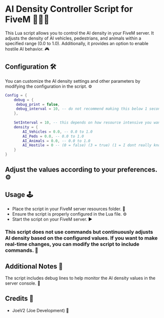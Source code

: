 # AI Density Controller Script for FiveM 🚗🚶🐾

This Lua script allows you to control the AI density in your FiveM server. It adjusts the density of AI vehicles, pedestrians, and animals within a specified range (0.0 to 1.0). Additionally, it provides an option to enable hostile AI behavior. 🎮

## Configuration 🛠️

You can customize the AI density settings and other parameters by modifying the configuration in the script. ⚙️

```lua
Config = {
    debug = {
     debug_print = false,   
     debug_interval = 10, -- do not recommend making this below 1 second
    },
    
    SetInterval = 10, -- this depends on how resource intensive you want it
    density = {
        AI_Vehicles = 0.0, -- 0.0 to 1.0
        AI_Peds = 0.0, -- 0.0 to 1.0
        AI_Animals = 0.0, -- 0.0 to 1.0
        AI_Hostile = 0 -- (0 = false) (3 = true) (1 = I dont really know)
    }
}
```

## Adjust the values according to your preferences. ⚙️

## Usage 🕹️
- Place the script in your FiveM server resources folder. 📂
- Ensure the script is properly configured in the Lua file. ⚙️
- Start the script on your FiveM server. ▶️

### This script does not use commands but continuously adjusts AI density based on the configured values. If you want to make real-time changes, you can modify the script to include commands. 🔄

## Additional Notes 📝
The script includes debug lines to help monitor the AI density values in the server console. 🐛

## Credits 👏
- JoeV2 (Joe Development) 🙌
